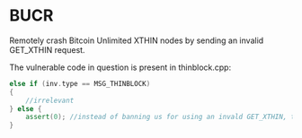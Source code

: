 # BUCR
Remotely crash Bitcoin Unlimited XTHIN nodes by sending an invalid GET_XTHIN request.

The vulnerable code in question is present in thinblock.cpp:

```C++
else if (inv.type == MSG_THINBLOCK)
{
    //irrelevant
} else {
    assert(0); //instead of banning us for using an invald GET_XTHIN, the node trusts our request.
}
```
